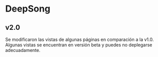 # DeepSong

v2.0
-----------------
Se modificaron las vistas de algunas páginas en comparación a la v1.0. <br>
Algunas vistas se encuentran en versión beta y puedes no deplegarse adecuadamente.
